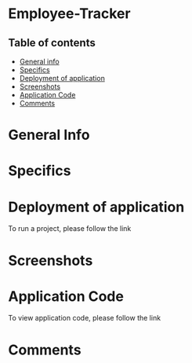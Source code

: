 # Employee-Tracker

## Table of contents
 * [General info](#General-Info)
 * [Specifics](#Specifics)
 * [Deployment of application](#Deployment-of-application)
 * [Screenshots](#Screenshots)
 * [Application Code](#Application-Code)
 * [Comments](#Comments)


# General Info


# Specifics


# Deployment of application

 To run a project, please follow the link  []()



# Screenshots



# Application Code

  To view application code, please follow the link []()



# Comments